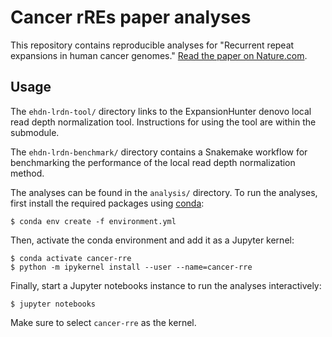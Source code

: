 # Cancer rREs paper analyses

This repository contains reproducible analyses for "Recurrent repeat expansions in human cancer genomes." [Read the paper on Nature.com](https://www.nature.com/articles/s41586-022-05515-1).

## Usage
The `ehdn-lrdn-tool/` directory links to the ExpansionHunter denovo local read depth normalization tool. Instructions for using the tool are within the submodule.

The `ehdn-lrdn-benchmark/` directory contains a Snakemake workflow for benchmarking the performance of the local read depth normalization method.

The analyses can be found in the `analysis/` directory. To run the analyses, first install the required packages using [conda](https://docs.conda.io/projects/conda/en/latest/user-guide/install/index.html):

```
$ conda env create -f environment.yml
```

Then, activate the conda environment and add it as a Jupyter kernel:
```
$ conda activate cancer-rre
$ python -m ipykernel install --user --name=cancer-rre
```

Finally, start a Jupyter notebooks instance to run the analyses interactively:
```
$ jupyter notebooks
```

Make sure to select `cancer-rre` as the kernel.
